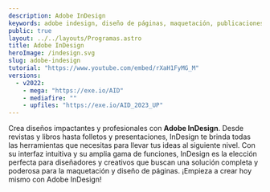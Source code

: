 ```yaml
---
description: Adobe InDesign
keywords: adobe indesign, diseño de páginas, maquetación, publicaciones impresas, publicaciones digitales, diseño editorial, crear diseños, herramientas de diseño, interfaz intuitiva, solución completa, diseñadores y creativos, indesign 2023, indesign gratis
public: true
layout: ../../layouts/Programas.astro
title: Adobe InDesign
heroImage: /indesign.svg
slug: adobe-indesign
tutorial: "https://www.youtube.com/embed/rXaH1FyMG_M"
versions:
  - v2022:
    - mega: "https://exe.io/AID"
    - mediafire: ""
    - upfiles: "https://exe.io/AID_2023_UP"
---
```


Crea diseños impactantes y profesionales con <b>Adobe InDesign</b>. Desde revistas y libros hasta folletos y presentaciones, InDesign te brinda todas las herramientas que necesitas para llevar tus ideas al siguiente nivel. Con su interfaz intuitiva y su amplia gama de funciones, InDesign es la elección perfecta para diseñadores y creativos que buscan una solución completa y poderosa para la maquetación y diseño de páginas. ¡Empieza a crear hoy mismo con Adobe InDesign!
